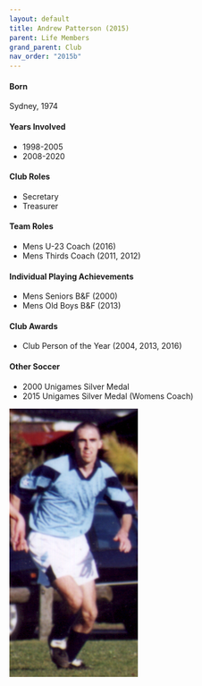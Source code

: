 ```yaml
---
layout: default
title: Andrew Patterson (2015)
parent: Life Members
grand_parent: Club
nav_order: "2015b"
---
```


#### Born
 
Sydney, 1974

#### Years Involved

* 1998-2005
* 2008-2020

#### Club Roles

* Secretary
* Treasurer

#### Team Roles

* Mens U-23 Coach (2016) 
* Mens Thirds Coach (2011, 2012) 

#### Individual Playing Achievements

* Mens Seniors B&F (2000) 
* Mens Old Boys B&F (2013) 

#### Club Awards

* Club Person of the Year (2004, 2013, 2016) 

#### Other Soccer

* 2000 Unigames Silver Medal
* 2015 Unigames Silver Medal (Womens Coach)

![](patto.png)